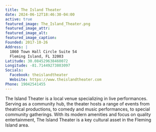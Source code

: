 ```yaml
---
title: The Island Theater
date: 2024-06-12T18:46:30-04:00
active: true
featured_image: The_Island_Theater.png
featured_image_attr:
featured_image_alt:
featured_image_caption:
Founded: 2017-10-26
Address: |
  1860 Town Hall Circle Suite 54
  Fleming Island, FL 32003
Latitude: 30.084529638460072
Longitude: -81.71449273803097
Socials:
  Facebook: theislandtheater
  Website: https://www.theislandtheater.com
Phone: 19042541455
---
```

The Island Theater is a local venue specializing in live performances. Serving as a community hub, the theater hosts a range of events from theatrical productions, to comedy and music performances, to special community gatherings. With its modern amenities and focus on quality entertainment, The Island Theater is a key cultural asset in the Fleming Island area.